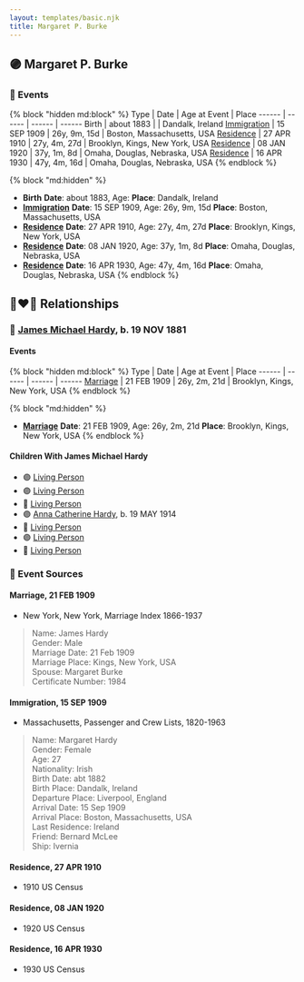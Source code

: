```yaml
---
layout: templates/basic.njk
title: Margaret P. Burke
---
```

## 🟣 Margaret P. Burke


### 📆 Events

{% block "hidden md:block" %}
Type | Date | Age at Event | Place
------ | ------ | ------ | ------
Birth | about 1883 |  | Dandalk, Ireland
[Immigration](#event-event-0) | 15 SEP 1909 | 26y, 9m, 15d | Boston, Massachusetts, USA
[Residence](#event-event-1) | 27 APR 1910 | 27y, 4m, 27d | Brooklyn, Kings, New York, USA
[Residence](#event-event-2) | 08 JAN 1920 | 37y, 1m, 8d | Omaha, Douglas, Nebraska, USA
[Residence](#event-event-3) | 16 APR 1930 | 47y, 4m, 16d | Omaha, Douglas, Nebraska, USA
{% endblock %}

{% block "md:hidden" %}
- **Birth**
**Date**: about 1883, Age:
**Place**: Dandalk, Ireland
- **[Immigration](#event-event-0)**
**Date**: 15 SEP 1909, Age: 26y, 9m, 15d
**Place**: Boston, Massachusetts, USA
- **[Residence](#event-event-1)**
**Date**: 27 APR 1910, Age: 27y, 4m, 27d
**Place**: Brooklyn, Kings, New York, USA
- **[Residence](#event-event-2)**
**Date**: 08 JAN 1920, Age: 37y, 1m, 8d
**Place**: Omaha, Douglas, Nebraska, USA
- **[Residence](#event-event-3)**
**Date**: 16 APR 1930, Age: 47y, 4m, 16d
**Place**: Omaha, Douglas, Nebraska, USA
{% endblock %}

## 👩‍❤️‍👨 Relationships

### 🔵 [James Michael Hardy](/people/1/11204316), b. 19 NOV 1881

#### Events

{% block "hidden md:block" %}
Type | Date | Age at Event | Place
------ | ------ | ------ | ------
[Marriage](#event-family-0-event-0) | 21 FEB 1909 | 26y, 2m, 21d | Brooklyn, Kings, New York, USA
{% endblock %}

{% block "md:hidden" %}
- **[Marriage](#event-family-0-event-0)**
**Date**: 21 FEB 1909, Age: 26y, 2m, 21d
**Place**: Brooklyn, Kings, New York, USA
{% endblock %}

#### Children With James Michael Hardy
* 🟣 [Living Person](/people/6/66419672)
* 🟣 [Living Person](/people/1/10368480)
* 🔵 [Living Person](/people/8/82881883)
* 🟣 [Anna Catherine Hardy](/people/2/25919759), b. 19 MAY 1914
* 🔵 [Living Person](/people/8/8915192)
* 🟣 [Living Person](/people/6/66380348)
* 🔵 [Living Person](/people/8/88206475)
### 📰 Event Sources

#### <a id="event-family-0-event-0"></a> Marriage, 21 FEB 1909
* New York, New York, Marriage Index 1866-1937
>   
  > Name: James Hardy  
  > Gender: Male  
  > Marriage Date: 21 Feb 1909  
  > Marriage Place: Kings, New York, USA  
  > Spouse: Margaret Burke  
  > Certificate Number: 1984

#### <a id="event-event-0"></a> Immigration, 15 SEP 1909
* Massachusetts, Passenger and Crew Lists, 1820-1963
>   
  > Name: Margaret Hardy  
  > Gender: Female  
  > Age: 27  
  > Nationality: Irish  
  > Birth Date: abt 1882  
  > Birth Place: Dandalk, Ireland  
  > Departure Place: Liverpool, England  
  > Arrival Date: 15 Sep 1909  
  > Arrival Place: Boston, Massachusetts, USA  
  > Last Residence: Ireland  
  > Friend: Bernard McLee  
  > Ship: Ivernia

#### <a id="event-event-1"></a> Residence, 27 APR 1910
* 1910 US Census

#### <a id="event-event-2"></a> Residence, 08 JAN 1920
* 1920 US Census

#### <a id="event-event-3"></a> Residence, 16 APR 1930
* 1930 US Census